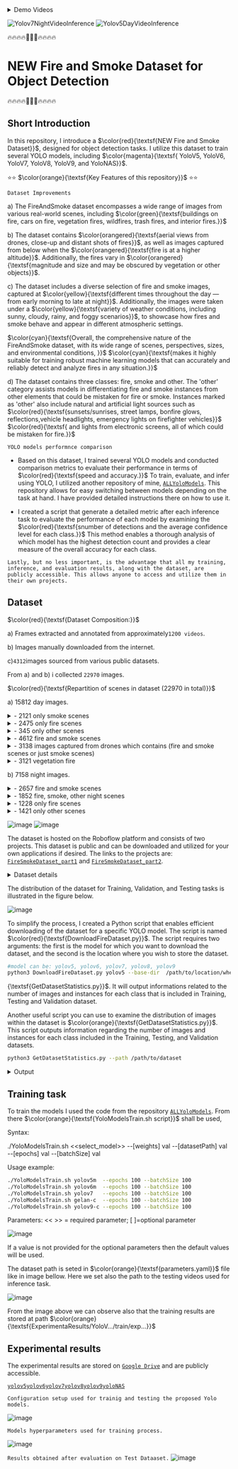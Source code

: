 <details>
  <summary>Demo Videos</summary>

https://github.com/CostiCatargiu/FireSmokeDetection_BestDataset/assets/70476115/1eb16936-a51d-4670-9938-d00686cfc406

https://github.com/CostiCatargiu/FireSmokeDetection_BestDataset/assets/70476115/ad516cfb-a181-413b-9a38-334d733e8d0d

</details>


![Yolov7NightVideoInference](https://github.com/CostiCatargiu/FireSmokeDetection_BestDataset/assets/70476115/5ada6deb-499a-45fa-85dc-131497da6ed1) ![Yolov5DayVideoInference](https://github.com/CostiCatargiu/FireSmokeDetection_BestDataset/assets/70476115/b3382b28-b251-498b-af8b-2b39b46878dc)



:fire::fire::fire::fire::dash::dash::dash::fire::fire::fire::fire:
# NEW Fire and Smoke Dataset for Object Detection
:fire::fire::fire::fire::dash::dash::dash::fire::fire::fire::fire:

## Short Introduction

In this repository, I introduce a  $\color{red}{\textsf{NEW Fire and Smoke Dataset}}$, designed for object detection tasks. I utilize this dataset to train several YOLO models, including   $\color{magenta}{\textsf{ YoloV5, YoloV6, YoloV7, YoloV8, YoloV9, and YoloNAS}}$.


⭐⭐ $\color{orange}{\textsf{Key Features of this repository}}$ ⭐⭐

`Dataset Improvements`

a) The FireAndSmoke dataset encompasses a wide range of images from various real-world scenes, including  $\color{green}{\textsf{buildings on fire, cars on fire, vegetation fires, wildfires, trash fires, and interior fires.}}$ 

b) The dataset contains  $\color{orangered}{\textsf{aerial views from drones, close-up and distant shots of fires}}$, as well as images captured from below when the $\color{orangered}{\textsf{fire is at a higher altitude}}$. Additionally, the fires vary in $\color{orangered}{\textsf{magnitude and size and may be obscured by vegetation or other objects}}$.

c) The dataset includes a diverse selection of fire and smoke images, captured at $\color{yellow}{\textsf{different times throughout the day — from early morning to late at night}}$. Additionally, the images were taken under a $\color{yellow}{\textsf{variety of weather conditions, including sunny, cloudy, rainy, and foggy scenarios}}$, to showcase how fires and smoke behave and appear in different atmospheric settings. 

$\color{cyan}{\textsf{Overall, the comprehensive nature of the FireAndSmoke dataset, with its wide range of scenes, perspectives, sizes, and environmental conditions, }}$ 
$\color{cyan}{\textsf{makes it highly suitable for training robust machine learning models that can accurately and reliably detect and analyze fires in any situation.}}$ 

d) The dataset contains three classes: fire, smoke and other. The 'other' category assists models in differentiating fire and smoke instances from other elements that could be mistaken for fire or smoke. Instances marked as 'other' also include natural and artificial light sources such as $\color{red}{\textsf{sunsets/sunrises, street lamps, bonfire glows, reflections,vehicle headlights, emergency lights on firefighter vehicles}}$ $\color{red}{\textsf{ and lights from electronic screens, all of which could be mistaken for fire.}}$ 

`YOLO models performnce comparison`

- Based on this dataset, I trained several YOLO models and conducted comparison metrics to evaluate their performance in terms of $\color{red}{\textsf{speed and accuracy.}}$ To train, evaluate, and infer using YOLO, I utilized another repository of mine, [`ALLYoloModels`](https://github.com/CostiCatargiu/AllYoloModels). This repository allows for easy switching between models depending on the task at hand. I have provided detailed instructions there on how to use it.

- I created a script that generate a detailed metric after each inference task to evaluate the performance of each model by examining the $\color{red}{\textsf{snumber of detections and the average confidence level for each class.}}$ This method enables a thorough analysis of which model has the highest detection count and provides a clear measure of the overall accuracy for each class.

`Lastly, but no less important, is the advantage that all my training, inference, and evaluation results, along with the dataset, are publicly accessible. This allows anyone to access and utilize them in their own projects.  
`


## Dataset

$\color{red}{\textsf{Dataset Composition:}}$
  
  a) Frames extracted and annotated from approximately`1200 videos`.
  
  b) Images manually downloaded from the internet.
       
  c)`4312`images sourced from various public datasets.
  
  From a) and b) i collected `22970` images.
  
$\color{red}{\textsf{Repartition of scenes in dataset (22970 in total)}}$

a) 15812 day images.
<details>
  <summary>- 2121 only smoke scenes</summary>
  
![image](https://github.com/CostiCatargiu/FireSmokeDetection_BestDataset/assets/70476115/83bf5bb8-f660-4ba5-93d7-890d8493ce91)


</details>

<details>
  <summary>- 2475 only fire scenes</summary>
  
  ![image](https://github.com/CostiCatargiu/FireSmokeDetection_BestDataset/assets/70476115/175e314b-43dd-4fc0-b78f-73388f6251c1)
  
  ![image](https://github.com/CostiCatargiu/FireSmokeDetection_BestDataset/assets/70476115/e27c67db-6d38-4e53-bd40-c25d29d5f10a)
  
 ![image](https://github.com/CostiCatargiu/FireSmokeDetection_BestDataset/assets/70476115/096b2702-990f-4b52-a090-e51efa15eed1)

</details>

<details>

 <summary>- 345 only other scenes</summary>

![image](https://github.com/CostiCatargiu/FireSmokeDetection_BestDataset/assets/70476115/7f98140e-f733-4b68-90c7-c51fdbd05eab)

![image](https://github.com/CostiCatargiu/FireSmokeDetection_BestDataset/assets/70476115/4313db0b-a8e2-457c-8fef-bd861864a3a9)

![image](https://github.com/CostiCatargiu/FireSmokeDetection_BestDataset/assets/70476115/9edff729-8c61-4f17-bcec-752eead0843c)

![image](https://github.com/CostiCatargiu/FireSmokeDetection_BestDataset/assets/70476115/24e9952c-62ea-4bbd-bb6e-4fad28ca7d32)

![image](https://github.com/CostiCatargiu/FireSmokeDetection_BestDataset/assets/70476115/a4f97d6c-5fcd-4e4d-9670-68403eb3c29b)

![image](https://github.com/CostiCatargiu/FireSmokeDetection_BestDataset/assets/70476115/68891423-be81-4a54-a123-5b8d5452a62e)

![image](https://github.com/CostiCatargiu/FireSmokeDetection_BestDataset/assets/70476115/a0912939-6c08-4fcc-8b3c-68e750d77cfb)


</details>

<details>
  <summary>- 4612 fire and smoke scenes</summary>
  
![image](https://github.com/CostiCatargiu/FireSmokeDetection_BestDataset/assets/70476115/507ff035-7aa0-4016-9e42-e3be0f8c63ed)

![image](https://github.com/CostiCatargiu/FireSmokeDetection_BestDataset/assets/70476115/7967e974-12e7-42ed-855c-c71e160f84a8)

![image](https://github.com/CostiCatargiu/FireSmokeDetection_BestDataset/assets/70476115/3e7a5ac5-afc2-4d9a-9eab-2847257d02fa)


</details>

<details>
  <summary>- 3138 images captured from drones which contains (fire and smoke scenes or just smoke scenes)</summary>
  
![image](https://github.com/CostiCatargiu/FireSmokeDetection_BestDataset/assets/70476115/8dbdb022-fd90-404c-8142-5ff0c975353c)

![image](https://github.com/CostiCatargiu/FireSmokeDetection_BestDataset/assets/70476115/78e1aa8b-d58f-435c-9b67-16fdb1847ccd)

![image](https://github.com/CostiCatargiu/FireSmokeDetection_BestDataset/assets/70476115/f4853339-5c1e-466c-a8d1-aceef9807806)

![image](https://github.com/CostiCatargiu/FireSmokeDetection_BestDataset/assets/70476115/5ebabf77-94a1-4fb9-90b5-cf6739058c91)

</details>


<details>
  <summary>- 3121 vegetation fire </summary>

  ![image](https://github.com/CostiCatargiu/FireSmokeDetection_BestDataset/assets/70476115/156cb3ae-3276-4274-879d-ef89d981aafe)

![image](https://github.com/CostiCatargiu/FireSmokeDetection_BestDataset/assets/70476115/af0482a1-abf4-4310-a042-a7d5e7b58e75)

![image](https://github.com/CostiCatargiu/FireSmokeDetection_BestDataset/assets/70476115/c81f7bd6-d58d-4659-82c6-2dbf77067b11)

![image](https://github.com/CostiCatargiu/FireSmokeDetection_BestDataset/assets/70476115/f69996f3-71e1-4297-9d6a-84882ccce0e0)


</details>

b) 7158 night images.

<details>
  <summary>- 2657 fire and smoke scenes </summary>
  
![image](https://github.com/CostiCatargiu/FireSmokeDetection_BestDataset/assets/70476115/1dc1818b-5bdc-4f99-bc4a-70f5427c1404)

![image](https://github.com/CostiCatargiu/FireSmokeDetection_BestDataset/assets/70476115/2efe4a63-52a8-4234-b147-4d2d702a9434)

![image](https://github.com/CostiCatargiu/FireSmokeDetection_BestDataset/assets/70476115/60c593e0-e3d4-4edf-9c41-f60c2e4a93f8)

![image](https://github.com/CostiCatargiu/FireSmokeDetection_BestDataset/assets/70476115/b1d8e270-42b6-4fd6-a3a9-a528711180ca)

</details>

<details>
  <summary>- 1852 fire, smoke, other night scenes </summary>

![image](https://github.com/CostiCatargiu/FireSmokeDetection_BestDataset/assets/70476115/2775cda5-eb58-485e-9677-0ce793d9a575)

![image](https://github.com/CostiCatargiu/FireSmokeDetection_BestDataset/assets/70476115/c7a20c55-0189-4e54-963f-e32cccd7db9b)

![image](https://github.com/CostiCatargiu/FireSmokeDetection_BestDataset/assets/70476115/b5c2e051-29e4-4c41-8ea8-6d6dd3f10f35)

![image](https://github.com/CostiCatargiu/FireSmokeDetection_BestDataset/assets/70476115/aff31c06-62af-489a-bc74-81f98d49e0cb)

</details>

<details>
  <summary>- 1228 only fire scenes </summary>
  
![image](https://github.com/CostiCatargiu/FireSmokeDetection_BestDataset/assets/70476115/b8ed0ae6-b3d1-447f-8626-a795bc628925)

![image](https://github.com/CostiCatargiu/FireSmokeDetection_BestDataset/assets/70476115/0df77059-5e30-44f3-a8e1-e1128c7a0e89)

![image](https://github.com/CostiCatargiu/FireSmokeDetection_BestDataset/assets/70476115/3ded8d21-2b21-4f33-927b-d53608a49f97)

![image](https://github.com/CostiCatargiu/FireSmokeDetection_BestDataset/assets/70476115/b4745424-7adf-4ee3-b090-113ce242856a)

</details>

<details>
  <summary>- 1421 only other scenes </summary>
  
![image](https://github.com/CostiCatargiu/FireSmokeDetection_BestDataset/assets/70476115/a2115951-15da-4a27-857d-be7b0ca601eb)

![image](https://github.com/CostiCatargiu/FireSmokeDetection_BestDataset/assets/70476115/ed30767c-91b2-4ea7-8d7d-d60c56772e37)

![image](https://github.com/CostiCatargiu/FireSmokeDetection_BestDataset/assets/70476115/d4e84e5f-8888-44d4-8f39-5299867f3e8b)

![image](https://github.com/CostiCatargiu/FireSmokeDetection_BestDataset/assets/70476115/be9b79f7-285c-4603-8dd0-9a5de36de73a)


</details>


![image](https://github.com/CostiCatargiu/FireSmokeDetection_BestDataset/assets/70476115/30dba36b-ffca-45e7-8ae5-619a376bcbe2) ![image](https://github.com/CostiCatargiu/FireSmokeDetection_BestDataset/assets/70476115/608103f3-dc1c-41b6-b6f8-b715cfb1af9e)

The dataset is hosted on the Roboflow platform and consists of two projects. This dataset is public and can be downloaded and utilized for your own applications if desired. The links to the projects are: [`FireSmokeDataset_part1`](https://universe.roboflow.com/catargiuconstantin/firesmokedataset/dataset/2) and [`FireSmokeDataset_part2`](https://universe.roboflow.com/catargiuconstantin2/firesmokenewdataset/dataset/1).

<details>
  <summary>Dataset details</summary>


`FireSmokeDataset_part1`
![image](https://github.com/CostiCatargiu/FireSmokeDetection_BestDataset/assets/70476115/82d91027-216f-4f9c-ada6-41c4431cc51b)

`FireSmokeDataset_part2`
![image](https://github.com/CostiCatargiu/FireSmokeDetection_BestDataset/assets/70476115/adb582b8-6d95-4fc3-9f66-855ca31b4742)

</details>

The distribution of the dataset for Training, Validation, and Testing tasks is illustrated in the figure below.

![image](https://github.com/CostiCatargiu/FireSmokeDetection_BestDataset/assets/70476115/1e02db0a-0ff6-4f60-ab93-9ba791481e00)


To simplify the process, I created a Python script that enables efficient downloading of the dataset for a specific YOLO model. The script is named $\color{red}{\textsf{DownloadFireDataset.py}}$. The script requires two arguments: the first is the model for which you want to download the dataset, and the second is the location where you wish to store the dataset.
 
  ```bash
  #model can be: yolov5, yolov6, yolov7, yolov8, yolov9
  python3 DownloadFireDataset.py yolov5 --base-dir  /path/to/location/where/the/dataset/will/be/stored

  ```
{\textsf{GetDatasetStatistics.py}}$. It will output informations related to the number of images and instances for each class that is included in Training, Testing and Validation dataset. 

Another useful script you can use to examine the distribution of images within the dataset is  $\color{orange}{\textsf{GetDatasetStatistics.py}}$. This script outputs information regarding the number of images and instances for each class included in the Training, Testing, and Validation datasets.

   ```bash
python3 GetDatasetStatistics.py --path /path/to/dataset
  ```

<details>
  <summary>Output</summary>
  
![image](https://github.com/CostiCatargiu/FireSmokeDetection_BestDataset/assets/70476115/7c254050-130e-4c27-87bc-1cc491280620)
</details>

## Training task

To train the models I used the code from the repository [`ALLYoloModels`](https://github.com/CostiCatargiu/AllYoloModels). From there $\color{orange}{\textsf{YoloModelsTrain.sh script}}$ shall be used,

Syntax:

./YoloModelsTrain.sh  <<select_model>> --[weights] val --[datasetPath] val --[epochs] val --[batchSize] val

Usage example:
  ```bash
./YoloModelsTrain.sh yolov5m  --epochs 100 --batchSize 100
./YoloModelsTrain.sh yolov6m  --epochs 100 --batchSize 100
./YoloModelsTrain.sh yolov7   --epochs 100 --batchSize 100
./YoloModelsTrain.sh gelan-c  --epochs 100 --batchSize 100
./YoloModelsTrain.sh yolov9-c --epochs 100 --batchSize 100
```

Parameters: 
 << >> = required parameter; [ ]=optional parameter

![image](https://github.com/CostiCatargiu/FireSmokeDetection_BestDataset/assets/70476115/94099433-bacf-48bd-8dc0-e6688992fbf4)

If a value is not provided for the optional parameters then the default values will be used.

The dataset path is seted in $\color{orange}{\textsf{parameters.yaml}}$ file like in image bellow. Here we set also the path to the testing videos used for inference task.

![image](https://github.com/CostiCatargiu/FireSmokeDetection_BestDataset/assets/70476115/1f3cad7b-9e80-4dc3-953b-5818b8ea07c8)

From the image above we can observe also that the training results are stored at path $\color{orange}{\textsf{ExperimentaResults/YoloV.../train/exp...}}$

## Experimental results

The experimental results are stored on [`Google Drive`](https://drive.google.com/drive/folders/1yrOg-DV_fkiu2aWtRi6ftH_v4MGoTtEd?usp=drive_link) and are publicly accessible.

 [`yolov5`](https://drive.google.com/drive/folders/1jltoslzNQDlfKtWE5hHKj3R1x6tCDNsS?usp=drive_link)[`yolov6`](https://drive.google.com/drive/folders/1ks4Pfyn_z3I1cvNHvnJAq22F9X5dNxL5?usp=drive_link)[`yolov7`](https://drive.google.com/drive/folders/1nT1yJqUUFXabUhIQt55M9sS3ruuDs0ez?usp=drive_link)[`yolov8`](https://drive.google.com/drive/folders/1UJlGiR7NXNlk90iQqo96yg9rAd0PsICh?usp=drive_link)[`yolov9`](https://drive.google.com/drive/folders/1sj3SSUyJdlphLDI0y9E3IcpCQN-AKiVz?usp=drive_link)[`yoloNAS`](https://drive.google.com/drive/folders/1QWV3czwYHLIuxVuwPFIeiJ1TSyriS_LF?usp=drive_link)

`Configuration setup used for trainig and testing the proposed Yolo models.`

![image](https://github.com/CostiCatargiu/FireSmokeDetection_BestDataset/assets/70476115/6e9d917a-23f5-42f2-ada7-d42ddd500d9c)

`Models hyperparameters used for training process.`

![image](https://github.com/CostiCatargiu/FireSmokeDetection_BestDataset/assets/70476115/13bf1153-c8bb-4ef7-b164-cc0d64b2c22f)

`Results obtained after evaluation on Test Dataaset.`
![image](https://github.com/CostiCatargiu/FireSmokeDetection_BestDataset/assets/70476115/30ef6620-7ad6-4d14-aff0-3de45ac4d352)



